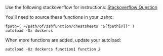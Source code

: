 Use the following stackoverflow for instructions:
[Stackoverflow Question](https://unix.stackexchange.com/questions/33255/how-to-define-and-load-your-own-shell-function-in-zsh)

You'll need to source these functions in your .zshrc:
```
fpath=( ~/path/of/zshfunction/cheatsheets "${fpath[@]}" )
autoload -Uz dockercs
```

When more functions are added, update your autoload:
```
autoload -Uz dockercs function1 function 2
```

